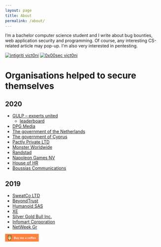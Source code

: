 ```yaml
---
layout: page
title: About
permalink: /about/
---
```


I’m a bachelor computer science student and I write about bug bounties, web application security and programming. Of course, any interesting CS-related article may pop-up. I'm also very interested in pentesting.

[![intigriti vict0ni](https://img.shields.io/badge/intigriti-%40vict0ni-blue?style=flat-square)](https://www.intigriti.com/profile/vict0ni) [![0x00sec vict0ni](https://img.shields.io/badge/0x00sec-%40vict0ni-black?style=flat-square)](https://0x00sec.org/u/vict0ni/)

# Organisations helped to secure themselves

## 2020
* [GULP – experts united](https://www.gulp.de/)
	* [leaderboard](https://www.intigriti.com/researcher/programs/randstad/gulp/leaderboard?alltime=true&severity=1)
* [DPG Media](https://www.dpgmedia.be/nl)
* [The government of the Netherlands](https://www.government.nl/topics/cybercrime/fighting-cybercrime-in-the-netherlands/responsible-disclosure)
* [The government of Cyprus](https://www.openbugbounty.org/reports/1152682/)
* [Pactly Private LTD](https://pactly.ai)
* [Monster Worldwide](https://www.monster.com/career-advice/)
* [Randstad](https://www.randstad.nl/)
* [Napoleon Games NV](https://www.napoleongames.be/)
* [House of HR](https://www.houseofhr.com/)
* [Boussias  Communications](https://www.openbugbounty.org/reports/1189683/)

## 2019
* [SweatCo LTD](https://sweatco.in/)
* [BeyondTrust](https://www.beyondtrust.com)
* [Humanoid SAS](https://www.frandroid.com/a-propos/)
* [XE](https://www.openbugbounty.org/reports/978465/)
* [Silver Gold Bull Inc.](https://silvergoldbull.com)
* [Infomart Corporation](https://www.infomart.co.jp/e/information/index.asp)
* [NetWeek Gr](https://www.openbugbounty.org/reports/983824/)


[![Buy me a coffee](https://raw.githubusercontent.com/victoni/victoni.github.io/master/images/rsz_rsz_lato-orange.png)](https://www.buymeacoffee.com/vict0ni)
